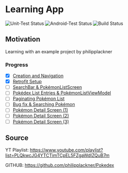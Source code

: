 # Learning App
![Unit-Test Status](https://github.com/umeckel/Pokedex/actions/workflows/unit-test.yml/badge.svg?branch=main)
![Android-Test Status](https://github.com/umeckel/Pokedex/actions/workflows/instrumented-test.yml/badge.svg?branch=main)
![Build Status](https://github.com/umeckel/Pokedex/actions/workflows/build.yml/badge.svg?branch=main)

## Motivation

Learning with an example project by philipplackner

### Progress

- [x] [Creation and Navigation](https://www.youtube.com/watch?v=v0of23TxIKc)
- [x] [Retrofit Setup](https://www.youtube.com/watch?v=aaChg9aJDW4)
- [ ] [SearchBar & PokémonListScreen](https://www.youtube.com/watch?v=O6k5Q2LoL0k)
- [ ] [Pokédex List Entries & PokémonListViewModel](https://www.youtube.com/watch?v=D06EV3PngJY)
- [ ] [Paginating Pokémon List](https://www.youtube.com/watch?v=jrIfGAk8PyQ)
- [ ] [Bug fix & Searching Pokémon](https://www.youtube.com/watch?v=X4Y63Cw9Gmw)
- [ ] [Pokémon Detail Screen (1)](https://www.youtube.com/watch?v=FgJLP-VIiRA)
- [ ] [Pokémon Detail Screen (2)](https://www.youtube.com/watch?v=18N-5MJlPKY)
- [ ] [Pokémon Detail Screen (3)](https://www.youtube.com/watch?v=UR-lrDimmPI)

## Source

YT Playlist: https://www.youtube.com/playlist?list=PLQkwcJG4YTCTimTCpEL5FZgaWdIZQuB7m

GITHUB: https://github.com/philipplackner/Pokedex


